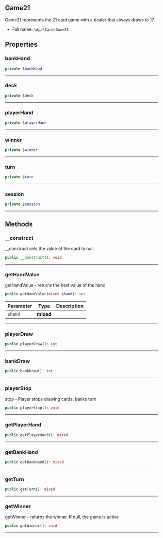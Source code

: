
## Game21

Game21 represents the 21 card game with a dealer that always draws to 17.



* Full name: `\App\Card\Game21` 



## Properties


### bankHand



```php
private $bankHand
```






***

### deck



```php
private $deck
```






***

### playerHand



```php
private $playerHand
```






***

### winner



```php
private $winner
```






***

### turn



```php
private $turn
```






***

### session



```php
private $session
```






***

## Methods


### __construct

__construct sets the value of the card to null

```php
public __construct(): void
```












***

### getHandValue

getHandValue - returns the best value of the hand

```php
public getHandValue(mixed $hand): int
```








| Parameter | Type | Description |
|-----------|------|-------------|
| `$hand` | **mixed** |  |





***

### playerDraw



```php
public playerDraw(): int
```












***

### bankDraw



```php
public bankDraw(): int
```












***

### playerStop

stop - Player stops drawing cards, banks turn

```php
public playerStop(): void
```












***

### getPlayerHand



```php
public getPlayerHand(): mixed
```












***

### getBankHand



```php
public getBankHand(): mixed
```












***

### getTurn



```php
public getTurn(): mixed
```












***

### getWinner

getWinner - returns the winner. If null, the game is active

```php
public getWinner(): void
```












***


